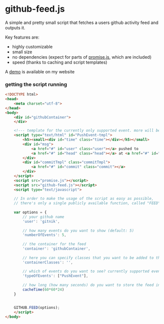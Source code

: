 github-feed.js
==============

A simple and pretty small script that fetches a users github activity feed and outputs it.

Key features are:
* highly customizable
* small size
* no dependencies (expect for parts of [promise.js](https://github.com/stackp/promisejs), which are included)
* speed (thanks to caching and script templates) 
 

A [demo](http://therealplayer1.com/#) is available on my website


### getting the script running
```html
<!DOCTYPE html>
<head>
	<meta charset="utf-8">
</head>
<body>
	<div id="githubContainer">
	</div>

	<!--- template for the currently only supported event. more will be added later on -->
 	<script type="text/html" id="PushEvent-tmpl">
		<h5><small><div id="time" class="time"></div></h5></small>
		<div id="msg">
			<a href="#" id="user" class="user"></a> pushed to 
			<a href="#" id="head" class="head"></a> at <a href="#" id="repo" class="repo"></a>
		</div>
		<div id="commitTmpl" class="commitTmpl">
			<a href="#" id="commit" class="commit"></a>
		</div>
  	</script>
  	<script src="promise.js"></script>
  	<script src="github-feed.js"></script>
  	<script type="text/javascript">
  	
  	// In order to make the usage of the script as easy as possible, 
	// there's only a single publicly available function, called "FEED"
	
  	var options = {
  		// your github name
  		'user': 'gitnik', 
  		
  		// how many events do you want to show (default: 5)
		'numberOfEvents': 5,
		
		// the container for the feed
		'container': 'githubContainer', 
		
		// here you can specify classes that you want to be added to the templates
		'containerClasses': '',  
		
		// which of events do you want to see? currently supported events are: "PushEvent"
		'typeOfEvents': ["PushEvent"], 
		
		// how long (how many seconds) do you want to store the feed in user's cache? (default: one day)
		cacheTime(60*60*24) 
	}
  	
  	
  	GITHUB.FEED(options);
  	</script>
</body>
